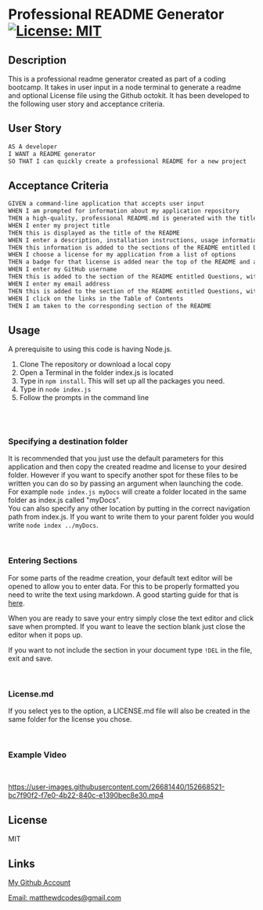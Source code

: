 # Professional README Generator [![License: MIT](https://img.shields.io/badge/License-MIT-yellow.svg)](https://opensource.org/licenses/MIT)

## Description

This is a professional readme generator created as part of a coding bootcamp. It takes in user input in a node terminal to generate a readme and optional License file using the Github octokit.
It has been developed to the following user story and acceptance criteria.

## User Story

```md
AS A developer
I WANT a README generator
SO THAT I can quickly create a professional README for a new project
```

## Acceptance Criteria

```md
GIVEN a command-line application that accepts user input
WHEN I am prompted for information about my application repository
THEN a high-quality, professional README.md is generated with the title of my project and sections entitled Description, Table of Contents, Installation, Usage, License, Contributing, Tests, and Questions
WHEN I enter my project title
THEN this is displayed as the title of the README
WHEN I enter a description, installation instructions, usage information, contribution guidelines, and test instructions
THEN this information is added to the sections of the README entitled Description, Installation, Usage, Contributing, and Tests
WHEN I choose a license for my application from a list of options
THEN a badge for that license is added near the top of the README and a notice is added to the section of the README entitled License that explains which license the application is covered under
WHEN I enter my GitHub username
THEN this is added to the section of the README entitled Questions, with a link to my GitHub profile
WHEN I enter my email address
THEN this is added to the section of the README entitled Questions, with instructions on how to reach me with additional questions
WHEN I click on the links in the Table of Contents
THEN I am taken to the corresponding section of the README
```

## Usage

A prerequisite to using this code is having Node.js.

1. Clone The repository or download a local copy
2. Open a Terminal in the folder index.js is located
3. Type in  `npm install`. This will set up all the packages you need.
4. Type in `node index.js`
5. Follow the prompts in the command line
<br/>
<br/>

### **Specifying a destination folder**

It is recommended that you just use the default parameters for this application and then copy the created readme and license to your desired folder.
However if you want to specify another spot for these files to be written you can do so by passing an argument when launching the code.
<br/>
For example `node index.js myDocs` will create a folder located in the same folder as index.js called "myDocs". 
<br/>
You can also specify any other location by putting in the correct navigation path from index.js. 
If you want to write them to your parent folder you would write `node index ../myDocs`.

<br/>

### **Entering Sections**

For some parts of the readme creation, your default text editor will be opened to allow you to enter data. For this to be properly formatted 
you need to write the text using markdown. A good starting guide for that is [here](https://www.markdownguide.org/basic-syntax/).

When you are ready to save your entry simply close the text editor and click save when prompted. If you want to leave the section blank just close the editor when it pops up.

If you want to not include the section in your document type `!DEL` in the file, exit and save.

<br/>

### **License.md**

If you select yes to the option, a LICENSE.md file will also be created in the same folder for the license you chose.

<br/>  

### **Example Video**
<br/>



https://user-images.githubusercontent.com/26681440/152668521-bc7f90f2-f7e0-4b22-840c-e1390bec8e30.mp4


## License

MIT

## Links

[My Github Account](https://github.com/mattyd96)

[Email: matthewdcodes@gmail.com](mailto:matthewdcodes@gmail.com)
